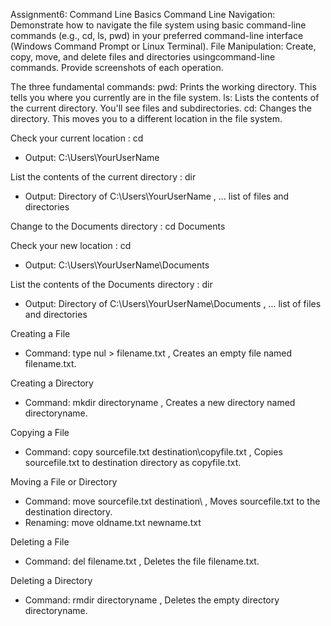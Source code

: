 Assignment6: Command Line Basics
Command Line Navigation: 
Demonstrate how to navigate the file system using basic command-line commands (e.g., cd, ls, pwd) in your preferred command-line interface (Windows Command Prompt or Linux Terminal).
File Manipulation: Create, copy, move, and delete files and directories usingcommand-line commands. 
Provide screenshots of each operation.

The three fundamental commands:
pwd: Prints the working directory. This tells you where you currently are in the file system.
ls: Lists the contents of the current directory. You'll see files and subdirectories.
cd: Changes the directory. This moves you to a different location in the file system.

Check your current location : cd
- Output: C:\Users\YourUserName

List the contents of the current directory : dir
- Output: Directory of C:\Users\YourUserName , ... list of files and directories

Change to the Documents directory : cd Documents

Check your new location : cd
- Output: C:\Users\YourUserName\Documents

List the contents of the Documents directory : dir
- Output: Directory of C:\Users\YourUserName\Documents , ... list of files and directories

Creating a File
- Command: type nul > filename.txt , Creates an empty file named filename.txt.

Creating a Directory
- Command: mkdir directoryname , Creates a new directory named directoryname.

Copying a File
- Command: copy sourcefile.txt destination\copyfile.txt , Copies sourcefile.txt to destination directory as copyfile.txt.

Moving a File or Directory
- Command: move sourcefile.txt destination\ , Moves sourcefile.txt to the destination directory.
- Renaming: move oldname.txt newname.txt

Deleting a File
- Command: del filename.txt , Deletes the file filename.txt.

Deleting a Directory
- Command: rmdir directoryname , Deletes the empty directory directoryname.
